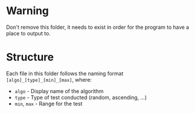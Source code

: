 # Warning

Don't remove this folder, it needs to exist in order for the program to have a place to output to.

# Structure

Each file in this folder follows the naming format `[algo]_[type]_[min]_[max]`, where:

- `algo` - Display name of the algorithm
- `type` - Type of test conducted (random, ascending, ...)
- `min`, `max` - Range for the test